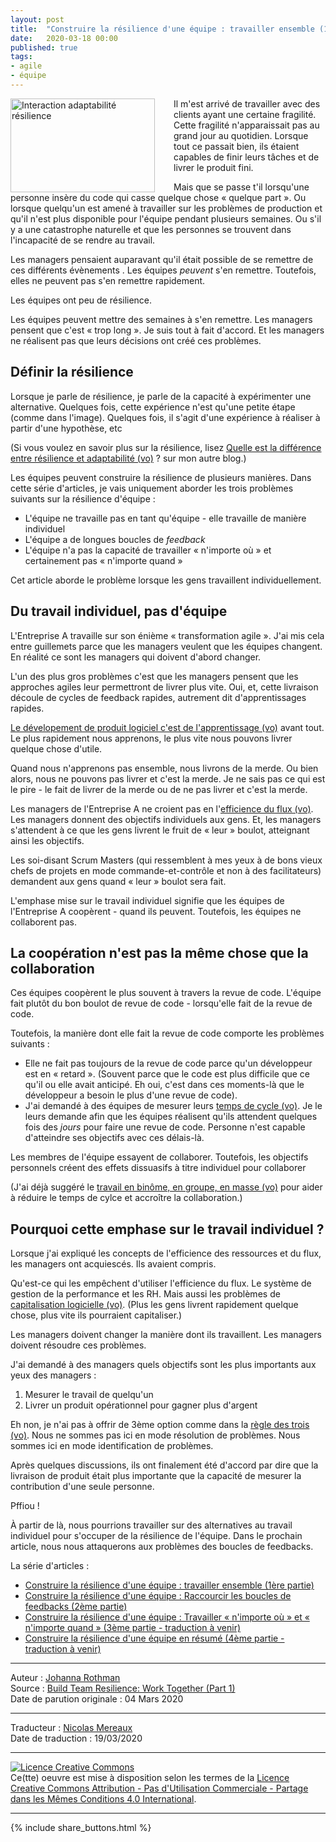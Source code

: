 ```yaml
---
layout: post
title:  "Construire la résilience d'une équipe : travailler ensemble (1ère partie)"
date:   2020-03-18 00:00
published: true
tags:
- agile
- équipe
---
```


<div align="left" style="float:left; padding-right:30px" >
  <a href="{{ site.url }}assets/johanna/InterplayAdaptabilityResilience-fr.png"><img title="Interaction adaptabilité résilience" src="{{ site.url }}assets/johanna/InterplayAdaptabilityResilience-fr.png" width="231px" height="150px"/></a></div>

Il m'est arrivé de travailler avec des clients ayant une certaine fragilité. Cette fragilité n'apparaissait pas au grand jour au quotidien. Lorsque tout ce passait bien, ils étaient capables de finir leurs tâches et de livrer le produit fini.

Mais que se passe t'il lorsqu'une personne insère du code qui casse quelque chose « quelque part ». Ou lorsque quelqu'un est amené à travailler sur les problèmes de production et qu'il n'est plus disponible pour l'équipe pendant plusieurs semaines. Ou s'il y a une catastrophe naturelle et que les personnes se trouvent dans l'incapacité de se rendre au travail.

Les managers pensaient auparavant qu'il était possible de se remettre de ces différents évènements . Les équipes _peuvent_ s'en remettre. Toutefois, elles ne peuvent pas s'en remettre rapidement.

Les équipes ont peu de résilience.

Les équipes peuvent mettre des semaines à s'en remettre. Les managers pensent que c'est « trop long ». Je suis tout à fait d'accord. Et les managers ne réalisent pas que leurs décisions ont créé ces problèmes.

## Définir la résilience

Lorsque je parle de résilience, je parle de la capacité à expérimenter une alternative. Quelques fois, cette expérience n'est qu'une petite étape (comme dans l'image). Quelques fois, il s'agit d'une expérience à réaliser à partir d'une hypothèse, etc

(Si vous voulez en savoir plus sur la résilience, lisez [Quelle est la différence entre résilience et adaptabilité (vo)](https://createadaptablelife.com/2019/05/whats-the-difference-between-resilience-and-adaptability.html) ? sur mon autre blog.)

Les équipes peuvent construire la résilience de plusieurs manières. Dans cette série d'articles, je vais uniquement aborder les trois problèmes suivants sur la résilience d'équipe :

* L'équipe ne travaille pas en tant qu'équipe - elle travaille de manière individuel
* L'équipe a de longues boucles de _feedback_
* L'équipe n'a pas la capacité de travailler « n'importe où » et certainement pas « n'importe quand »

Cet article aborde le problème lorsque les gens travaillent individuellement.

## Du travail individuel, pas d'équipe

L'Entreprise A travaille sur son énième « transformation agile ». J'ai mis cela entre guillemets parce que les managers veulent que les équipes changent. En réalité ce sont les managers qui doivent d'abord changer.

L'un des plus gros problèmes c'est que les managers pensent que les approches agiles leur permettront de livrer plus vite. Oui, et, cette livraison découle de cycles de feedback rapides, autrement dit d'apprentissages rapides.

[Le dévelopement de produit logiciel c'est de l'apprentissage (vo)](https://www.jrothman.com/mpd/project-management/2013/10/why-do-we-estimate-anyway/) avant tout. Le plus rapidement nous apprenons, le plus vite nous pouvons livrer quelque chose d'utile.

Quand nous n'apprenons pas ensemble, nous livrons de la merde. Ou bien alors, nous ne pouvons pas livrer et c'est la merde. Je ne sais pas ce qui est le pire - le fait de livrer de la merde ou de ne pas livrer et c'est la merde.

Les managers de l'Entreprise A ne croient pas en l'[efficience du flux (vo)](https://www.jrothman.com/mpd/agile/2015/09/resource-efficiency-vs-flow-efficiency-part-5-how-flow-changes-everything/). Les managers donnent des objectifs individuels aux gens. Et, les managers s'attendent à ce que les gens livrent le fruit de « leur » boulot, atteignant ainsi les objectifs.

Les soi-disant Scrum Masters (qui ressemblent à mes yeux à de bons vieux chefs de projets en mode commande-et-contrôle et non à des facilitateurs) demandent aux gens quand « leur » boulot sera fait.

L'emphase mise sur le travail individuel signifie que les équipes de l'Entreprise A coopèrent - quand ils peuvent. Toutefois, les équipes ne collaborent pas.

## La coopération n'est pas la même chose que la collaboration

Ces équipes coopèrent le plus souvent à travers la revue de code. L'équipe fait plutôt du bon boulot de revue de code - lorsqu'elle fait de la revue de code.

Toutefois, la manière dont elle fait la revue de code comporte les problèmes suivants :

* Elle ne fait pas toujours de la revue de code parce qu'un développeur est en « retard ». (Souvent parce que le code est plus difficile que ce qu'il ou elle avait anticipé. Eh oui, c'est dans ces moments-là que le développeur a besoin le plus d'une revue de code).
* J'ai demandé à des équipes de mesurer leurs [temps de cycle (vo)](https://www.jrothman.com/mpd/project-management/2019/09/measure-cycle-time-not-velocity/). Je le leurs demande afin que les équipes réalisent qu'ils attendent quelques fois des _jours_ pour faire une revue de code. Personne n'est capable d'atteindre ses objectifs avec ces délais-là.

Les membres de l'équipe essayent de collaborer. Toutefois, les objectifs personnels créent des effets dissuasifs à titre individuel pour collaborer

(J'ai déjà suggéré le [travail en binôme, en groupe, en masse (vo)](https://www.jrothman.com/mpd/project-management/2016/07/pairing-swarming-and-mobbing/) pour aider à réduire le temps de cylce et accroître la collaboration.)

## Pourquoi cette emphase sur le travail individuel ?

Lorsque j'ai expliqué les concepts de l'efficience des ressources et du flux, les managers ont acquiescés. Ils avaient compris.

Qu'est-ce qui les empêchent d'utiliser l'efficience du flux. Le système de gestion de la performance et les RH. Mais aussi les problèmes de [capitalisation logicielle (vo)](https://www.jrothman.com/mpd/management/2020/02/cost-and-value-of-collecting-data/). (Plus les gens livrent rapidement quelque chose, plus vite ils pourraient capitaliser.)

Les managers doivent changer la manière dont ils travaillent. Les managers doivent résoudre ces problèmes.

J'ai demandé à des managers quels objectifs sont les plus importants aux yeux des managers :

1. Mesurer le travail de quelqu'un
2. Livrer un produit opérationnel pour gagner plus d'argent

Eh non, je n'ai pas à offrir de 3ème option comme dans la [règle des trois (vo)](https://www.jrothman.com/pragmaticmanager/2011/06/solving-problems-with-the-rule-of-three/). Nous ne sommes pas ici en mode résolution de problèmes. Nous sommes ici en mode identification de problèmes.

Après quelques discussions, ils ont finalement été d'accord par dire que la livraison de produit était plus importante que la capacité de mesurer la contribution d'une seule personne.

Pffiou !

À partir de là, nous pourrions travailler sur des alternatives au travail individuel pour s'occuper de la résilience de l'équipe. Dans le prochain article, nous nous attaquerons aux problèmes des boucles de feedbacks.

La série d'articles :

* [Construire la résilience d'une équipe : travailler ensemble (1ère partie)](http://www.les-traducteurs-agiles.org/2020/03/18/construire-la-resilience-d-une-equipe-travailler-ensemble-1ere-partie.html)
* [Construire la résilience d'une équipe : Raccourcir les boucles de feedbacks (2ème partie)](http://www.les-traducteurs-agiles.org/2020/03/31/construire-la-resilience-d-une-equipe-raccourcir-les-boucles-de-feedbacks-2eme-partie.html)
* [Construire la résilience d'une équipe : Travailler « n'importe où » et « n'importe quand » (3ème partie - traduction à venir)](https://www.jrothman.com/mpd/management/2020/03/build-team-resilience-work-anywhere-and-anytime-part-3/)
* [Construire la résilience d'une équipe en résumé (4ème partie - traduction à venir)](https://www.jrothman.com/mpd/management/2020/03/build-team-resilience-summary-part-4/)


---
Auteur : [Johanna Rothman](https://www.createadaptablelife.com/about)  
Source : [Build Team Resilience: Work Together (Part 1)](https://www.jrothman.com/mpd/management/2020/03/build-team-resilience-work-together-part-1/)  
Date de parution originale : 04 Mars 2020  

---
Traducteur : [Nicolas Mereaux](http://www.les-traducteurs-agiles.org/traducteurs/)  
Date de traduction : 19/03/2020  

---

<a rel="license" href="http://creativecommons.org/licenses/by-nc-sa/4.0/"><img alt="Licence Creative Commons" style="border-width:0" src="http://i.creativecommons.org/l/by-nc-sa/4.0/88x31.png" /></a><br />Ce(tte) oeuvre est mise à disposition selon les termes de la <a rel="license" href="http://creativecommons.org/licenses/by-nc-sa/4.0/">Licence Creative Commons Attribution - Pas d'Utilisation Commerciale - Partage dans les Mêmes Conditions 4.0 International</a>.

---

{% include share_buttons.html %}
